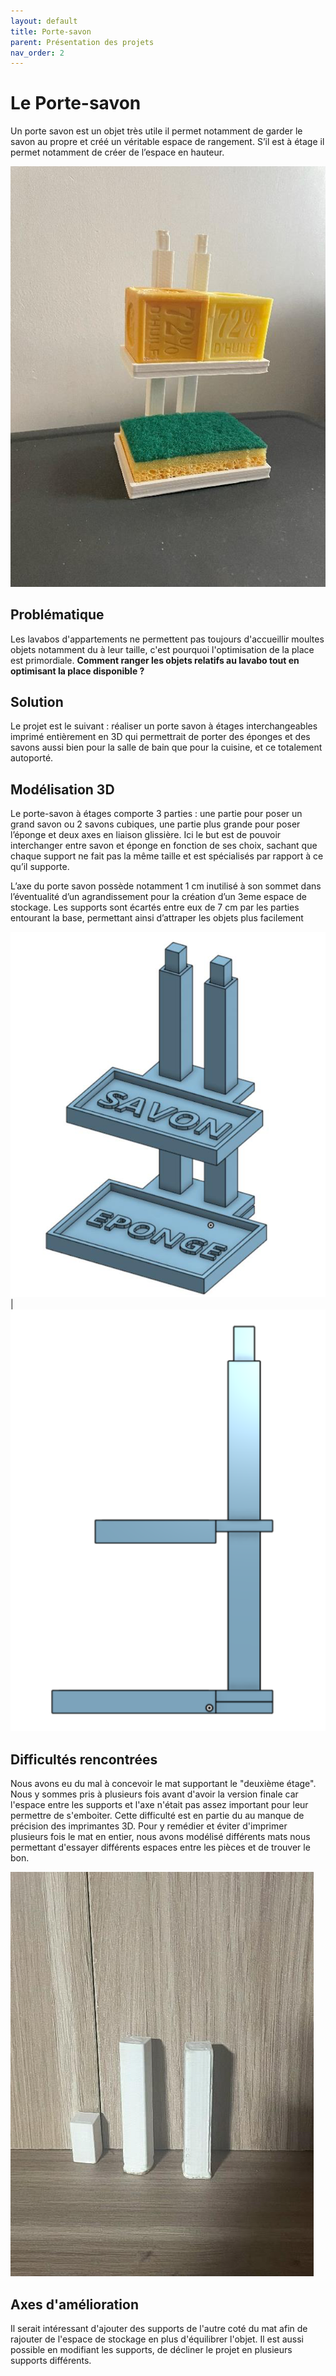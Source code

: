 ```yaml
---
layout: default
title: Porte-savon
parent: Présentation des projets
nav_order: 2
---
```


# Le Porte-savon

Un porte savon est un objet très utile il permet notamment de garder le savon au propre et créé un véritable espace de rangement. S’il est à étage il permet notamment de créer de l’espace en hauteur.

<!-- Image du porte savon full -->
![](../assets/Baptiste/Porte-savon_photo.png)

## Problématique

Les lavabos d'appartements ne permettent pas toujours d'accueillir moultes objets notamment du à leur taille, c'est pourquoi l'optimisation de la place est primordiale. **Comment ranger les objets relatifs au lavabo tout en optimisant la place disponible ?**

## Solution

Le projet est le suivant : réaliser un porte savon à étages interchangeables imprimé entièrement en 3D qui permettrait de porter des éponges et des savons aussi bien pour la salle de bain que pour la cuisine, et ce totalement autoporté.

## Modélisation 3D

Le porte-savon à étages comporte 3 parties : une partie pour poser un grand savon ou 2 savons cubiques, une partie plus grande pour poser l’éponge et deux axes en liaison glissière. Ici le but est de pouvoir interchanger entre savon et éponge en fonction de ses choix, sachant que chaque support ne fait pas la même taille et est spécialisés par rapport à ce qu’il supporte.

L’axe du porte savon possède notamment 1 cm inutilisé à son sommet dans l’éventualité d’un agrandissement pour la création d’un 3eme espace de stockage. Les supports sont écartés entre eux de 7 cm par les parties entourant la base, permettant ainsi d’attraper les objets plus facilement

<!-- Tableau photos modélisation -->
![](../assets/Baptiste/Porte-savon_modele-face.png) | ![](../assets/Baptiste/Porte-savon_modele-cote.png)

## Difficultés rencontrées

Nous avons eu du mal à concevoir le mat supportant le "deuxième étage". Nous y sommes pris à plusieurs fois avant d'avoir la version finale car l'espace entre les supports et l'axe n'était pas assez important pour leur permettre de s'emboiter. Cette difficulté est en partie du au manque de précision des imprimantes 3D. Pour y remédier et éviter d'imprimer plusieurs fois le mat en entier, nous avons modélisé différents mats nous permettant d'essayer différents espaces entre les pièces et de trouver le bon.

<!-- Image petits mats -->
![](../assets/Baptiste/Difficulte1.png)

## Axes d'amélioration

Il serait intéressant d'ajouter des supports de l'autre coté du mat afin de rajouter de l'espace de stockage en plus d'équilibrer l'objet. Il est aussi possible en modifiant les supports, de décliner le projet en plusieurs supports différents.